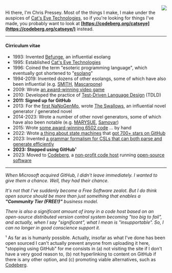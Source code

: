 <img align="right" src="https://avatars3.githubusercontent.com/u/1134322?s=200&v=4" />

Hi there, I'm Chris Pressey.  Most of the things I make, I make under the auspices of [Cat's Eye Technologies](https://catseye.tc/),
so if you're looking for things I've made, you probably want to look at
**[https://codeberg.org/catseye](https://codeberg.org/catseye/)** instead.

- - - -

#### Cirriculum vitae

*   1993: Invented [Befunge][], an influential esolang
*   1995: Established [Cat's Eye Technologies][]
*   1996: Coined the term "esoteric programming language", which eventually got shortened to "[esolang][]"
*   1994-2019: Invented dozens of other esolangs, some of which have also been influential (e.g. [SMITH][], [Mascarpone][])
*   2009: Wrote [an award-winning video game][]
*   2010: Developed the practice of [Test-Driven Language Design][] (TDLD)
*   **2011: Signed up for GitHub**
*   2013: For the [first NaNoGenMo][], wrote [The Swallows][], an influential novel generator / generated novel
*   2014-2023: Wrote a number of other novel generators, some of which have also been notable (e.g. [MARYSUE][], [Samovar][])
*   2015: Wrote [some award-winning 6502 code][] ... by hand
*   2022: Wrote [a thing about state machines][] that [got 700+ stars on GitHub][]
*   2023: Invented [a grammar formalism for CSLs that can both parse and generate efficiently][]
*   **2023: Stopped using GitHub**¹
*   2023: Moved to [Codeberg][], a [non-profit code host][] running [open-source software][]

- - - -

_When Microsoft acquired GitHub, I didn't leave immediately.  I wanted to give them a chance.  Well, they had their chance._

_It's not that I've suddenly become a Free Software zealot. But I do think open source should be more than just something that enables a **"Community Tier (FREE!)"** business model._

_There is also a significant amount of irony in a code host based on an open-source distributed version control system becoming "too big to fail",_
_and actually, when I say "significant", what I mean is "insupportable".  So, I can no longer in good conscience support it._

¹ As far as is humanly possible.  Actually, insofar as what I've done has been open sourced I can't actually prevent anyone from
uploading it here, "stopping using GitHub" for me consists in (a) not visiting the site if I don't have a very good reason to, (b) not hyperlinking
to content on GitHub if there is any other option, and (c) promoting viable alternatives, such as [Codeberg](https://codeberg.org/).

[Befunge]: https://esolangs.org/wiki/Befunge
[esolang]: https://esolangs.org/
[Cat's Eye Technologies]: https://catseye.tc/
[SMITH]: https://esolangs.org/wiki/SMITH
[Mascarpone]: https://esolangs.org/wiki/Mascarpone
[an award-winning video game]: https://codeberg.org/catseye/Bubble-Escape#bubble-escape
[Test-Driven Language Design]: https://codeberg.org/catseye/Falderal#falderal
[first NaNoGenMo]: https://github.com/dariusk/NaNoGenMo/issues?q=is:open+is:issue+label:completed
[The Swallows]: https://catseye.tc/node/The_Swallows
[MARYSUE]: https://catseye.tc/node/MARYSUE
[Samovar]: https://catseye.tc/node/Samovar
[some award-winning 6502 code]: https://archive.org/details/bootstrap-zero-archival-copy
[a thing about state machines]: https://codeberg.org/catseye/The-Dossier/src/branch/master/article/Facts-about-State-Machines/README.md
[got 700+ stars on GitHub]: https://github.com/cpressey/Facts-about-State-Machines
[a grammar formalism for CSLs that can both parse and generate efficiently]: https://codeberg.org/catseye/Fountain
[Codeberg]: https://codeberg.org/
[non-profit code host]: https://docs.codeberg.org/getting-started/what-is-codeberg/
[open-source software]: https://forgejo.org/
